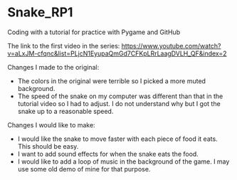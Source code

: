 # Snake_RP1
 Coding with a tutorial for practice with Pygame and GitHub

 The link to the first video in the series:
 https://www.youtube.com/watch?v=aLxJM-cfqnc&list=PLjcN1EyupaQmGd7CFKpLRrLaagDVLH_QF&index=2


Changes I made to the original:
- The colors in the original were terrible so I picked a more muted background.
- The speed of the snake on my computer was different than that in the tutorial video so I had to adjust. I do not understand why but I got the snake up to a reasonable speed.


Changes I would like to make:
- I would like the snake to move faster with each piece of food it eats. This should be easy.
- I want to add sound effects for when the snake eats the food.
- I would like to add a loop of music in the background of the game. I may use some old demo of mine for that purpose.
